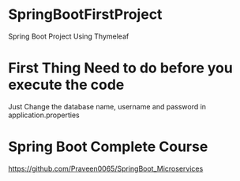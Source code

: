 # SpringBootFirstProject
Spring Boot Project Using Thymeleaf

# First Thing Need to do before you execute the code
Just Change the database name, username and password in application.properties
# Spring Boot Complete Course

https://github.com/Praveen0065/SpringBoot_Microservices
